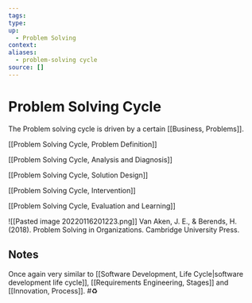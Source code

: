 ```yaml
---
tags:
type:
up:
  - Problem Solving
context:
aliases:
  - problem-solving cycle
source: []
---
```


# Problem Solving Cycle

The Problem solving cycle is driven by a certain [[Business, Problems]].

[[Problem Solving Cycle, Problem Definition]]

[[Problem Solving Cycle, Analysis and Diagnosis]]

[[Problem Solving Cycle, Solution Design]]

[[Problem Solving Cycle, Intervention]]
 
[[Problem Solving Cycle, Evaluation and Learning]]

![[Pasted image 20220116201223.png]]
Van Aken, J. E., & Berends, H. (2018). Problem Solving in Organizations. Cambridge University Press.

## Notes

Once again very similar to [[Software Development, Life Cycle|software development life cycle]], [[Requirements Engineering, Stages]] and [[Innovation, Process]]. #♻️
